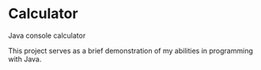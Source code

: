 # Calculator
Java console calculator

This project serves as a brief demonstration of my abilities in programming with Java.
